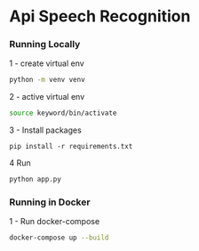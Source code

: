 # Api Speech Recognition

### Running Locally

1 - create virtual env

```bash
python -m venv venv
```

2 - active virtual env

```bash
source keyword/bin/activate
```

3 - Install packages

```bas
pip install -r requirements.txt
```

4 Run

```bash
python app.py
```

### Running in Docker

1 -  Run docker-compose

```bash
docker-compose up --build
```
